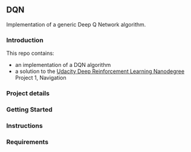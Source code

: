 ## DQN
 Implementation of a generic Deep Q Network algorithm.
 
### Introduction
This repo contains: 
- an implementation of a DQN algorithm 
- a solution to the [Udacity Deep Reinforcement Learning Nanodegree](https://www.udacity.com/course/deep-reinforcement-learning-nanodegree--nd893 "Udacity Deep Reinforcement Learning Nanodegree") Project 1, Navigation

### Project details

### Getting Started

### Instructions

### Requirements

